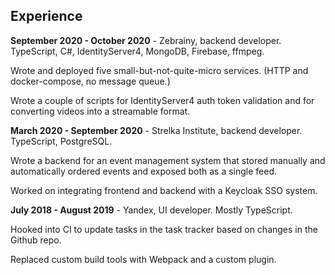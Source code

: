 ## Experience

**September 2020 - October 2020** - Zebrainy, backend developer. TypeScript, C#, IdentityServer4, MongoDB, Firebase, ffmpeg.

Wrote and deployed five small-but-not-quite-micro services. (HTTP and docker-compose, no message queue.)

Wrote a couple of scripts for IdentityServer4 auth token validation and for converting videos into a streamable format.

**March 2020 - September 2020** - Strelka Institute, backend developer. TypeScript, PostgreSQL.

Wrote a backend for an event management system that stored manually and automatically ordered events and exposed both as a single feed.

Worked on integrating frontend and backend with a Keycloak SSO system.

**July 2018 - August 2019** - Yandex, UI developer. Mostly TypeScript.

Hooked into CI to update tasks in the task tracker based on changes in the Github repo.

Replaced custom build tools with Webpack and a custom plugin.
